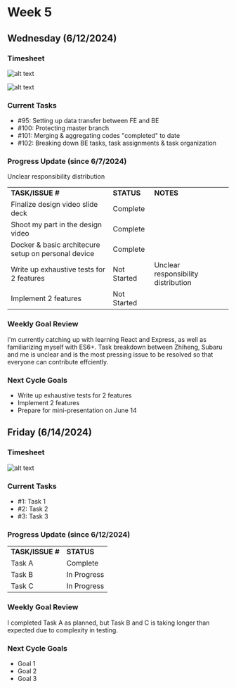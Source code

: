 
# Week 5

## Wednesday (6/12/2024)

### Timesheet
![alt text](https://github.com/UBCO-COSC499-Summer-2024/team-6-capstone-team_6ix/blob/adams's-personal-log-june-12/docs/weekly%20logs/Adams%20Chen/Clockify%20images/Clockify_June_12_1.jpg)

![alt text](https://github.com/UBCO-COSC499-Summer-2024/team-6-capstone-team_6ix/blob/adams's-personal-log-june-12/docs/weekly%20logs/Adams%20Chen/Clockify%20images/Clockify_June_12_2.jpg)

### Current Tasks
  * #95: Setting up data transfer between FE and BE 
  * #100: Protecting master branch 
  * #101: Merging & aggregating codes "completed" to date
  * #102: Breaking down BE tasks, task assignments & task organization 

### Progress Update (since 6/7/2024)
<table>
    <tr>
        <td><strong>TASK/ISSUE #</strong>
        </td>
        <td><strong>STATUS</strong>
        </td>
        <td><strong>NOTES</strong>
        </td>
    </tr>
    <tr>
        <!-- Task/Issue # -->
        <td>Finalize design video slide deck
        </td>
        <!-- Status -->
        <td>Complete
        </td>
    </tr>
    <tr>
        <!-- Task/Issue # -->
        <td>Shoot my part in the design video
        </td>
        <!-- Status -->
        <td>Complete
        </td>
    </tr>
    <tr>
        <!-- Task/Issue # -->
        <td>Docker & basic architecure setup on personal device
        </td>
        <!-- Status -->
        <td>Complete
        </td>
    </tr>
    <tr>
        <!-- Task/Issue # -->
        <td>Write up exhaustive tests for 2 features
        </td>
        <!-- Status -->
        <td>Not Started
        </td>
        <!-- Notes -->
        <td>Unclear responsibility distribution
        </td>
    </tr>
    <tr>
        <!-- Task/Issue # -->
        <td>Implement 2 features
        </td>
        <!-- Status -->
        <td>Not Started
        </td>Unclear responsibility distribution
    </tr>
</table>

### Weekly Goal Review
I'm currently catching up with learning React and Express, as well as familiarizing myself with ES6+. Task breakdown between Zhiheng, Subaru and me is unclear and is the most pressing issue to be resolved so that everyone can contribute effciently.

### Next Cycle Goals
  * Write up exhaustive tests for 2 features
  * Implement 2 features
  * Prepare for mini-presentation on June 14

<!--------------------------------------------------------------------------------------------------------------------------------------------------------------------------------------------->
## Friday (6/14/2024)

### Timesheet
![alt text](image_url_here)

### Current Tasks
  * #1: Task 1
  * #2: Task 2
  * #3: Task 3

### Progress Update (since 6/12/2024)
<table>
    <tr>
        <td><strong>TASK/ISSUE #</strong>
        </td>
        <td><strong>STATUS</strong>
        </td>
    </tr>
    <tr>
        <!-- Task/Issue # -->
        <td>Task A
        </td>
        <!-- Status -->
        <td>Complete
        </td>
    </tr>
    <tr>
        <!-- Task/Issue # -->
        <td>Task B
        </td>
        <!-- Status -->
        <td>In Progress
        </td>
    </tr>
    <tr>
        <!-- Task/Issue # -->
        <td>Task C
        </td>
        <!-- Status -->
        <td>In Progress
        </td>
    </tr>
</table>

### Weekly Goal Review
I completed Task A as planned, but Task B and C is taking longer than expected due to complexity in testing. 

### Next Cycle Goals
  * Goal 1
  * Goal 2
  * Goal 3


